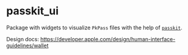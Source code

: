# passkit_ui

Package with widgets to visualize `PkPass` files with the help of [`passkit`](https://pub.dev/packages/passkit).

Design docs: https://developer.apple.com/design/human-interface-guidelines/wallet